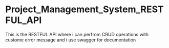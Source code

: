 # Project_Management_System_RESTFUL_API
 This is the RESTFUL API where i can perfrom CRUD operations  with custome error message and  i use swagger for documentation 
